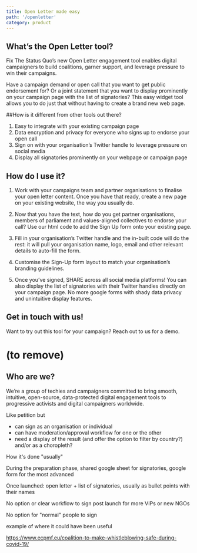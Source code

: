 ```yaml
---
title: Open Letter made easy
path: '/openletter'
category: product
---
```


## What’s the Open Letter tool?

Fix The Status Quo’s new Open Letter engagement tool enables digital campaigners to build coalitions, garner support, and leverage pressure to win their campaigns. 

Have a campaign demand or open call that you want to get public endorsement for? Or a joint statement that you want to display prominently on your campaign page with the list of signatories? This easy widget tool allows you to do just that without having to create a brand new web page.

##How is it different from other tools out there?
1. Easy to integrate with your existing campaign page 
2. Data encryption and privacy for everyone who signs up to endorse your open call
3. Sign on with your organisation’s Twitter handle to leverage pressure on social media
4. Display all signatories prominently on your webpage or campaign page 

## How do I use it? 

1. Work with your campaigns team and partner organisations to finalise your open letter content. Once you have that ready, create a new page on your existing website, the way you usually do. 

2. Now that you have the text, how do you get partner organisations, members of parliament and values-aligned collectives to endorse your call? Use our html code to add the Sign Up form onto your existing page. 

3. Fill in your organisation’s Twitter handle and the in-built code will do the rest: it will pull your organisation name, logo, email and other relevant details to auto-fill the form. 

4. Customise the Sign-Up form layout to match your organisation’s branding guidelines. 

5. Once you’ve signed, SHARE across all social media platforms! You can also display the list of signatories with their Twitter handles directly on your campaign page. No more google forms with shady data privacy and unintuitive display features. 

## Get in touch with us! 

Want to try out this tool for your campaign? Reach out to us for a demo. 


# (to remove)

## Who are we?

We’re a group of techies and campaigners committed to bring smooth, intuitive, open-source,  data-protected digital engagement tools to progressive activists and digital campaigners worldwide.  


Like petition but
- can sign as an organisation or individual
- can have moderation/approval workflow for one or the other
- need a display of the result (and offer the option to filter by country?) and/or as a choropleth?

How it's done "usually"

During the preparation phase, shared google sheet for signatories, google form for the most advanced

Once launched: open letter + list of signatories, usually as bullet points with their names

No option or clear workflow to sign post launch for more VIPs or new NGOs

No option for "normal" people to sign


example of where it could have been useful

https://www.ecpmf.eu/coalition-to-make-whistleblowing-safe-during-covid-19/
